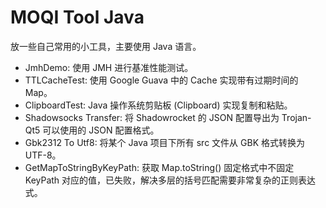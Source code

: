# MOQI Tool Java

放一些自己常用的小工具，主要使用 Java 语言。

* JmhDemo: 使用 JMH 进行基准性能测试。
* TTLCacheTest: 使用 Google Guava 中的 Cache 实现带有过期时间的 Map。
* ClipboardTest: Java 操作系统剪贴板 (Clipboard) 实现复制和粘贴。
* Shadowsocks Transfer: 将 Shadowrocket 的 JSON 配置导出为 Trojan-Qt5 可以使用的 JSON 配置格式。
* Gbk2312 To Utf8: 将某个 Java 项目下所有 src 文件从 GBK 格式转换为 UTF-8。
* GetMapToStringByKeyPath: 获取 Map.toString() 固定格式中不固定 KeyPath 对应的值，已失败，解决多层的括号匹配需要非常复杂的正则表达式。

